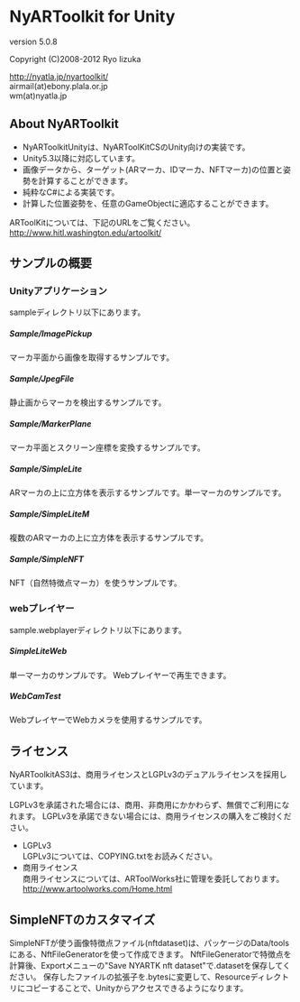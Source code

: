 # NyARToolkit for Unity
version 5.0.8

Copyright (C)2008-2012 Ryo Iizuka

http://nyatla.jp/nyartoolkit/  
airmail(at)ebony.plala.or.jp  
wm(at)nyatla.jp


## About NyARToolkit
* NyARToolkitUnityは、NyARToolKitCSのUnity向けの実装です。
* Unity5.3以降に対応しています。
* 画像データから、ターゲット(ARマーカ、IDマーカ、NFTマーカ)の位置と姿勢を計算することができます。
* 純粋なC#による実装です。
* 計算した位置姿勢を、任意のGameObjectに適応することができます。


ARToolKitについては、下記のURLをご覧ください。  
http://www.hitl.washington.edu/artoolkit/



## サンプルの概要

### Unityアプリケーション
sampleディレクトリ以下にあります。

##### Sample/ImagePickup
マーカ平面から画像を取得するサンプルです。
##### Sample/JpegFile
静止画からマーカを検出するサンプルです。
##### Sample/MarkerPlane
マーカ平面とスクリーン座標を変換するサンプルです。
##### Sample/SimpleLite
ARマーカの上に立方体を表示するサンプルです。単一マーカのサンプルです。
##### Sample/SimpleLiteM
複数のARマーカの上に立方体を表示するサンプルです。
##### Sample/SimpleNFT
NFT（自然特徴点マーカ）を使うサンプルです。


### webプレイヤー

sample.webplayerディレクトリ以下にあります。

##### SimpleLiteWeb
単一マーカのサンプルです。 Webプレイヤーで再生できます。

##### WebCamTest
WebプレイヤーでWebカメラを使用するサンプルです。

## ライセンス

NyARToolkitAS3は、商用ライセンスとLGPLv3のデュアルライセンスを採用しています。

LGPLv3を承諾された場合には、商用、非商用にかかわらず、無償でご利用になれます。 LGPLv3を承諾できない場合には、商用ライセンスの購入をご検討ください。

* LGPLv3  
LGPLv3については、COPYING.txtをお読みください。
* 商用ライセンス  
商用ライセンスについては、ARToolWorks社に管理を委託しております。http://www.artoolworks.com/Home.html


## SimpleNFTのカスタマイズ

SimpleNFTが使う画像特徴点ファイル(nftdataset)は、パッケージのData/toolsにある、NftFileGeneratorを使って作成できます。
NftFileGeneratorで特徴点を計算後、Exportメニューの"Save NYARTK nft dataset"で.datasetを保存してください。
保存したファイルの拡張子を.bytesに変更して、Resourceディレクトリにコピーすることで、Unityからアクセスできるようになります。
